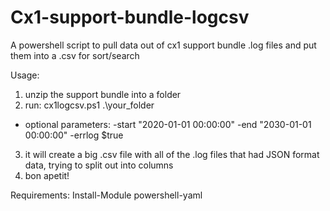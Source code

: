 # Cx1-support-bundle-logcsv
A powershell script to pull data out of cx1 support bundle .log files and put them into a .csv for sort/search

Usage:
1. unzip the support bundle into a folder
2. run: cx1logcsv.ps1 .\your_folder 
  - optional parameters: 
    -start "2020-01-01 00:00:00"
    -end "2030-01-01 00:00:00"
    -errlog $true
3. it will create a big .csv file with all of the .log files that had JSON format data, trying to split out into columns
4. bon apetit!

Requirements:
  Install-Module powershell-yaml
